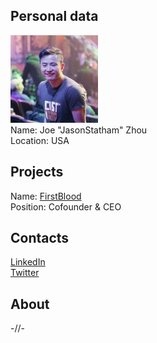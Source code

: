 ## Personal data
![ photo](photo/joe_zhou.jpg)  
Name: Joe "JasonStatham" Zhou  
Location: USA
## Projects 
Name: [FirstBlood](../projects/firstblood.md)  
Position: Cofounder & CEO  
## Contacts
[LinkedIn](https://www.linkedin.com/in/joeczhou/)  
[Twitter](https://twitter.com/JCHzhou)  
## About
-//-
